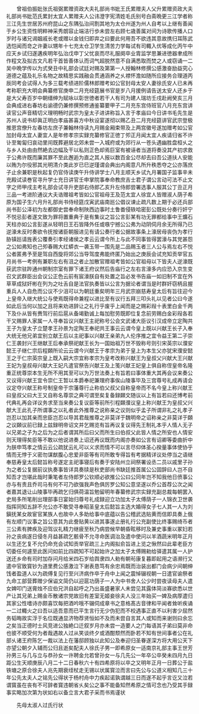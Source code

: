 <!-- { "loadSidebar": true } -->
　　曾祖伯振妣张氏祖弼累赠资政大夫礼部尚书妣王氏累赠夫人父升累赠资政大夫礼部尚书妣范氏累封太宜人累赠夫人公讳澄字宪清姓毛氏别号白斋晩更三江学者称三江先生世居苏州府昆山之东隅弘治间割其地为太仓州遂为州人自考以上继有善闻于乡公生资性明粹神采秀朗容止端洁行歩未尝左右顾七歳善属对间为诗歌传播人口岁时与诸兄谒姻戚长老或赠以金钱归即弃之曰要此何用吾不欲违其意故携归耳陈武选恺闻而竒之许妻以甥年十七充太仓卫学生清苦力学每试有司輙入优等成化丙午中应天乡试归遂遘疾明年弘治戊申丁父忧哀而尽礼服阕卒业胄监学思兼进徳器聿成所作程文及拟古文凡若干首皆善体认而词气超脱然意不自满悉取而焚之人或窃诵一二吴中晩学传以为式癸丑中礼部会试廷对赐及第第一人授翰林修撰公感激奋励益究心道德之蕴及礼乐名物之故精思实践融会贯通涵养之乆襟怀澹如随所应接务合理道丙辰同考会试得人为多三载考绩进阶儒林郎赠考如公官封母太安人妻徐氏安人已未再考称职充大明会典纂修官庚申二月充经筵展书官是岁八月援例请告送太安人还乡于是大父寿百岁中朝缙绅为赋咏以彰世徳者若干人有司为建人瑞坊壬戌赴阙癸亥三月会典成进右春坊右谕德仍兼修撰预修通鉴纂要甲子二月充东宫侍班官八月充东宫讲读官公声音精切义理明畅时武宗为皇太子进讲称旨入言于孝庙曰今日讲书毛先生是苏州人说书却眞正明白孝庙甚喜方中秋设宴遂彻以赐乙丑二月充经筵讲官武宗登极推恩宫僚升左春坊左庶子兼翰林侍读九月赐金厢束带及上两宫徽号遂加赠考如公官加封母太宜人妻宜人是年修孝宗实録充纂修官正徳丁夘正月闻太宜人疾请归省不许讣至匍匐归哀动里闬既葬避居北郊未尝一入城府或为郊行从一苍头遇幽胜盘桓乆之与乡人处由由然絶去边幅及干以私则正色却焉巨室有被诬者当道将奏没其产初求救于公弗许既而廉其罪不至此邂逅为直之其人报以数百金公尽却去曰吾公道扶人安能以贿为尔役邪其光明清介类此岁已巳逆瑾谓会典出内阁意凡所升秩悉夺之公亦落庶子止余兼职是秋起复仍官侍读庚午升侍讲学士八月主顺天乡试九月署国子监事辛未充殿试读巻官寻升学士充日讲官壬申掌院事奉命教庶吉士君子谓公言动可法不止文字之师甲戌主考礼部会试寻升吏部右侍郎乙亥升左侍郎尝署选事人服其公丁丑正月三品一考进阶通议大夫诰赠祖考皆如公官祖母王及范太宜人徐宜人皆赠淑人荫子希原为国子生六月升礼部尚书侍经筵戊寅武庙南廵公倡议谏止疏凡数上期于必还兵部尚书彭公泽初为左都御史尝奉命制陜西边事时土鲁畨侵轶哈密彭公既处分奏行奸宁不悦忌彭者遂文致为罪将置重典于是有集议之旨公言彭某有功无罪都给事中王爌石天柱亦如公言彭遂从轻明日王石皆降外任或嗾宁撼公公弗为动阴伺月余无所得乃已逆濠未反时奏欲令抚按诸臣朝服进见有请公奏行者公据故事条上濠居母丧伪为孝行胁镇廵请旌表公覆奏引孝经诸侯之孝云云谓今所上与此不同事皆得罢濠与其党甚怨之公如弗知也己夘春赐大红蟒衣一袭玉带一围先是二品赐玉者三人公与焉左右不悦公者匿弗予至是驾自西旋将郊公当导驾度弗能终匿乃始出之庚辰会试充知贡举官五月尚书一考例有兼职左右有沮之者止加散官赠祖考皆如公官祖母以下皆夫人逆濠既获武宗驻跸通州朝制宗室有罪下诸王府议然后告庙行之左右言濠多内应恐入京生变召文武群臣出会议公正色云前有宸濠朕自有处置之旨必发书告庙一如旧制不宜在外草草成狱奸彬在列为之吐舌自是法官执奏皆以公言为据论者谓当是时群奸窃柄且握重兵人人自危而公议不少沮可以为朝廷重矣明年三月武宗崩慈寿皇太后有旨往迎今上皇帝入继大统公与使焉既得命兼程以进比至有议行五拜三叩头礼以见者公曰今遂如此后当何以加之且将来劝进辞让之礼行乎废乎上闻而是之赐彩叚十表里白金千两下及仆从皆有赉驾行前后扈从备竭勤诚上每加慰劳既即位复念前劳赐白金彩叚各若干又赐罪人家属一人寻奉旨议兴献王主祀称号公会文武诸大臣议引汉成帝立定陶共王子为皇太子立楚孝王孙景为定陶王奉祀共王事云云谓今皇上既以兴献王长子入奉大统无他兄弟宜别立献王后以主祀事以兴献王亲弟九人伦序推之宜令益王第二子崇仁王袭封兴王继献王后奉承祭祀献王长为一国始祖万世不毁称号则引宋英宗以濮安懿王子继仁宗后程頥所论云云谓今兴献王于孝宗为弟于皇上为本生父亦犹宋濮安懿王之于仁宗英宗皇上既入嗣大宗宜称孝宗为皇考改称兴献王为皇叔父兴献大王兴献王妃为皇叔母兴献大王妃凡遣官祭告兴献王及上笺兴献王妃皇上俱自称侄皇帝名隆重正统尊崇本生无所不用其至可以为万世法奏上有旨若曰事体重大其再会议来奏公又议得兴献王宜令崇仁王暂以本爵奉祀兼理府事俟山陵事毕及三宫尊号礼成再请会议定夺兴献王称号制皇帝于宗藩尊行止称伯父叔父自称皇帝而不名今皇上称兴献王曰皇叔父曰大王又自称名尊崇之典可谓至矣复备録頥文随议以上有旨若曰还博考前代典礼再会详议务求至当来奏公复议臣等前所引程頥濮议皇上称兴献王为皇叔父兴献大王此孔子所谓事之以礼者此外推尊之说称亲之议则似乎孟子所谓非礼之礼孝子岂忍以加其亲而忠臣岂忍以导其君哉推尊之非莫详于魏明帝之诏称亲之非莫详于頥之议頥议前已録上兹録明帝诏文并乞赐览有旨再议复议得先王制礼本乎人情人无子以兄弟之子为之后为之后者谓其所后曰父而所生曰伯叔父此皆人情之所安也人情安则天理得矣臣等不敢以他说进奏上诏还再议既而内阁亦奏如公言有诏卿等委曲折中为朕申笃孝之情云云公疏犹云礼可以义求而情不可以言尽仰体圣心揆量事体使协乎情而无悖于义密勿谋猷腹心忠爱非臣等有司所敢专得旨有考据精详议处停当之语继奉慈寿皇太后懿旨称号遂定主祀事寝后有奏于安陆州立祠祭署设丞二员以戚里子孙为之者公复据前议执奏事皆详具奏牍是秋吏部尚书缺廷推首属公公固辞曰人岂不自知吾才岂堪此哉时秉笔者左侍郎罗公钦顺必欲推公公曰公同年岂不知我他日偾事公亦与有责且乔司马有何不可乃欲强我声色俱厉罗公知公意坚遂以乔公首荐公次之闻者嘉其退让山陵事毕再疏乞归俱荷温旨勉留明年春纂修武宗实録充副总裁每朝罢入史局多所笔削出理部事日宴始归尊号礼成録迎立功加太子太傅荫子一人锦衣卫世袭指挥同知五辞不允公亦不敢受寻奉昭圣皇太后懿旨主选大婚得女子七人其一人为刘鎭抚某女故宦官某族人也故中人多助给事中底蕴以告公稽武选贴黄而信即具奏上俄有左顺门议事之旨公意其为此誊贴黄以进其事遂止册礼行公充副使比终事赐绮币者三公素有脾疾及迎驾议礼精力继疲至秋乃病尝候早朝昏眩移时及兼史事重以冢妇若孙之丧病遂日侵冬月益甚疏乞骸骨不允寻命医调治及遣中使问以羊酒蔬米明年正月以生还乞复不允仍命充会试知贡举官疏三上内阁拟俞旨进上览之愀然曰此辈老臣方切委任何遽至此医问如前比四疏知不可起始许之加太子太傅赐勑给驿遣其属一人护送还乡命有司时加存问月给米四石岁给舆隶四人勑有朝茍康复暮即起用之语濒行又遣中官致寳钞为道里费公感激泣下谢表恳笃有余忠焉既而治装出都门会病少间朝绅饯者盈道人以为疏傅复见行至兴济病作卒于舟中上闻之震悼辍视朝一日遣官谕祭者九命工部营葬赠少保谥文简仍以迎扈功荫子一人为中书舍人公少时尝夜读母夫人遣女婢叩门送膏烛不应伯兄洪自起呼之乃出虽盛暑家人未尝见其露体简淡寡欲悉以世产让其兄弟上赐金币散诸宗党故旧有差室无姬妾徐夫人没三年始买一婢及病厚遣归其家公性嗜诗亦颇喜饮每把酒吟哦不辍伺成章书之意格髙古音律和平闻者耸听疾诵一二过輙火之曰吾以适吾意而已平生言行无少伪犯而不校遇事正直不以利害少屈然务韬晦故实浮于名位既通显济物荐贤恒如不及而未尝自言其人或知而来谢则曰余忘之矣当正德时士风竞进公独絶口迁叙岁月亦未尝一造要人之门每语其子弟曰莫非命也彼不顺受何为者哉遇故人过从笑谈终夕或酒酣颓然而卧若不知有世间事者公在礼部乆诸王府陈乞一裁以法上在藩邸顾独以此知公及奉迎归圣眷遂深方将大用公天下亦望公朝夕入辅而公归且逝矣配夫人徐氏子男一即希原女一适南京礼部主事王世芳孙男三与几与立与恭孙女一许聘金允若曾孙女一与几先公一年卒公卒癸未四月九日距公生天顺庚辰八月二十二日春秋六十有四希原将以卒之又明年正月一日葬公于盐铁塘之原合徐夫人兆先期衰绖杖走无锡以状属寳泣而言曰先公与公道义相知几三十年公先太夫人之铭先公得状于杨村舟中力疾起诺孰谓越三日而遂不起乎言讫又泣若谓寳虽在丧有不可辞者寳违朝省乆矣公之事不能备知然希原之情可念也乃受其手録事实略加次第为状如右以备立言大君子采而书焉谨状

　　先母太淑人过氏行状

